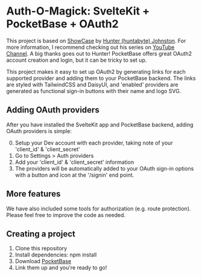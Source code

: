 # Auth-O-Magick: SvelteKit + PocketBase + OAuth2

This project is based on [ShowCase](https://github.com/huntabyte/showcase) by
[Hunter (huntabyte) Johnston](https://github.com/huntabyte). For more information,
I recommend checking out his series on [YouTube Channel](https://youtube.com/@huntabyte). A
big thanks goes out to Hunter! PocketBase offers great OAuth2 account creation and login, but
it can be tricky to set up.

This project makes it easy to set up OAuth2 by generating links for each supported provider and adding them to your PocketBase backend. The links are styled with TailwindCSS and DaisyUI, and 'enabled' providers are generated as functional sign-in buttons with their name and logo SVG.

## Adding OAuth providers

After you have installed the SvelteKit app and PocketBase backend, adding OAuth providers is simple:

0. Setup your Dev account with each provider, taking note of your 'client_id' & 'client_secret'
1. Go to Settings > Auth providers
2. Add your 'client_id' & 'client_secret' information
3. The providers will be automatically added to your OAuth sign-in options with a button and icon at the '/signin' end point.


## More features

We have also included some tools for authorization (e.g. route protection). Please feel free to improve the code as needed.

## Creating a project

1. Clone this repository
2. Install dependencies: npm install
3. Download [PocketBase](https://pocketbase.io/)
4. Link them up and you're ready to go!
